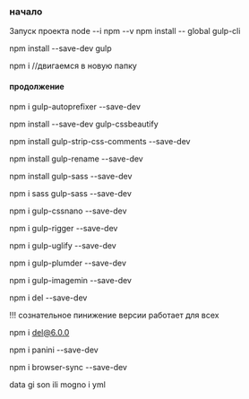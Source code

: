 ### начало
Запуск проекта
node --i
npm --v
npm install -- global gulp-cli

npm install --save-dev gulp

npm i //двигаемся в новую папку
#### продолжение
npm i gulp-autoprefixer --save-dev

npm install --save-dev gulp-cssbeautify

npm install gulp-strip-css-comments --save-dev

npm install gulp-rename --save-dev

npm install gulp-sass --save-dev

npm i sass gulp-sass --save-dev

npm i gulp-cssnano --save-dev

npm i gulp-rigger --save-dev

npm i gulp-uglify --save-dev

npm i gulp-plumder --save-dev

npm i gulp-imagemin --save-dev

npm i del --save-dev

!!! сознательное пинижение версии  работает для всех

npm i del@6.0.0

npm i panini --save-dev

npm i browser-sync --save-dev

data gi son ili mogno i yml


